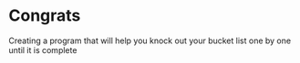 # Congrats
Creating a program that will help you knock out your bucket list one by one until it is complete
